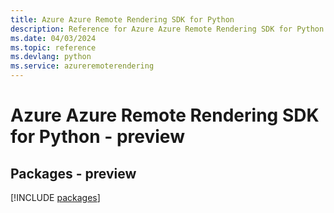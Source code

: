 ```yaml
---
title: Azure Azure Remote Rendering SDK for Python
description: Reference for Azure Azure Remote Rendering SDK for Python
ms.date: 04/03/2024
ms.topic: reference
ms.devlang: python
ms.service: azureremoterendering
---
```

# Azure Azure Remote Rendering SDK for Python - preview
## Packages - preview
[!INCLUDE [packages](azure-remote-rendering-index.md)]